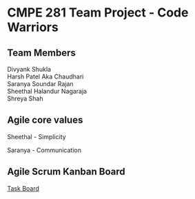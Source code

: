 # CMPE 281 Team Project - Code Warriors


## Team Members

Divyank Shukla  
Harsh Patel Aka Chaudhari  
Saranya Soundar Rajan  
Sheethal Halandur Nagaraja  
Shreya Shah

## Agile core values

Sheethal - Simplicity

Saranya - Communication


## Agile Scrum Kanban Board

[Task Board](https://github.com/nguyensjsu/fa18-281-code-warriors/projects/1)

